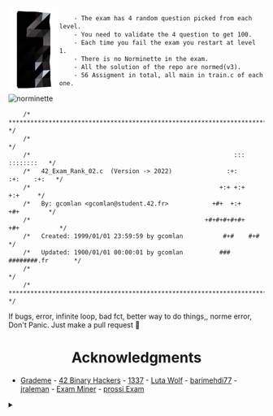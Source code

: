 <img align="left" width="100" height="169" src="42_logo.png">

		- The exam has 4 random question picked from each level.
		- You need to validate the 4 question to get 100.
		- Each time you fail the exam you restart at level 1.
		- There is no Norminette in the exam.
		- All the solution of the repo are normed(v3).
		- 56 Assigment in total, all main in train.c of each one.


 ![norminette](https://badgen.net/badge/Norminette/42-Norminette-v3-Passed/green?icon=github&label)

```
	/* ************************************************************************** */
	/*                                                                            */
	/*                                                        :::      ::::::::   */
	/*   42_Exam_Rank_02.c  (Version -> 2022)               :+:      :+:    :+:   */
	/*                                                    +:+ +:+         +:+     */
	/*   By: gcomlan <gcomlan@student.42.fr>            +#+  +:+       +#+        */
	/*                                                +#+#+#+#+#+   +#+           */
	/*   Created: 1999/01/01 23:59:59 by gcomlan           #+#    #+#             */
	/*   Updated: 1900/01/01 00:00:01 by gcomlan          ###   ########.fr       */
	/*                                                                            */
	/* ************************************************************************** */
```

If bugs, error, infinite loop, bad fct, better way to do things,, norme error, Don't Panic. Just make a pull request 💚

<h1 align="center"> Acknowledgments </h1>

* [Grademe](https://github.com/JCluzet/42_GradeMe) - [42 Binary Hackers](https://github.com/Binary-Hackers/42_Subjects) - [1337](https://github.com/48d31kh413k/1337-Piscine-42) - [Luta Wolf](https://github.com/luta-wolf/42-examrank) - [barimehdi77](https://github.com/barimehdi77/42-piscine-exam) - [jraleman](https://github.com/jraleman/42.Exam-C) - [Exam Miner](https://github.com/fwuensche/42-exam-miner) - [prossi Exam](https://github.com/pasqualerossi/42-School-Exam-Rank-02)

<details>
<summary></summary>
Good Luck 🍀
</details>
